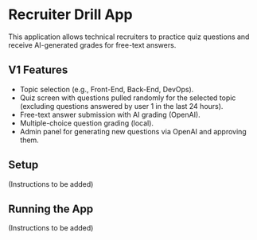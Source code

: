 # Recruiter Drill App

This application allows technical recruiters to practice quiz questions and receive AI-generated grades for free-text answers.

## V1 Features

-   Topic selection (e.g., Front-End, Back-End, DevOps).
-   Quiz screen with questions pulled randomly for the selected topic (excluding questions answered by user 1 in the last 24 hours).
-   Free-text answer submission with AI grading (OpenAI).
-   Multiple-choice question grading (local).
-   Admin panel for generating new questions via OpenAI and approving them.

## Setup

(Instructions to be added)

## Running the App

(Instructions to be added) 